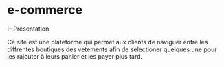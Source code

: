 e-commerce
=========

I- Présentation

  Ce site est une plateforme qui permet aux clients de naviguer entre les diffrentes boutiques des vetements afin de selectioner quelques une pour les rajouter à leurs panier  et les payer plus tard.
  
  
